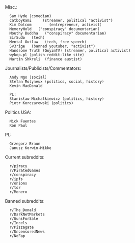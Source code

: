 Misc.:

      Sam Hyde (comedian)
      CatboyKami	 (streamer, political "activist")		
      Kim Dotcom		(entrepreneur, activist)	
      MemoryHold   ("conspiracy" documentarian)
      Mouthy Buddha   ("conspiracy" documentarian)
      SirSudo   (tech)
      Mental Outlaw   (tech, free speech)
      Sv3rige   (banned youtuber, "activist")
      Handsome Truth (GoyimTV) (streamer, political activist)
      wykop.pl (polish reddit-like site)
      Martin Shkreli  (finance austist)
  
Journalists/Publicists/Commentators:

      Andy Ngo (social)
      Stefan Molyneux (politics, social, history)
      Kevin MacDonald

      PL:
      Stanisław Michalkiewicz (politics, history)
      Piotr Korczarowski (politics)

Politics
  USA:
  
      Nick Fuentes
      Ron Paul	
      
  PL:

      Grzegorz Braun
      Janusz Korwin-Mikke
      
Current subreddits:

      r/piracy
      r/PiratedGames
      r/conspiracy
      r/ipfs
      r/onions
      r/tor
      r/Monero

Banned subreddits:

      r/The_Donald
      r/DarkNetMarkets
      r/GunsForSale
      r/Incels
      r/Pizzagate
      r/UncensoredNews
      r/NoFap



